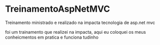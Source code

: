 # TreinamentoAspNetMVC
Treinamento ministrado e realizado na impacta tecnologia de asp.net mvc

foi um trainamento que realizei na impacta, aqui eu coloquei os meus conheicmentos em pratica e funciona tudinho
